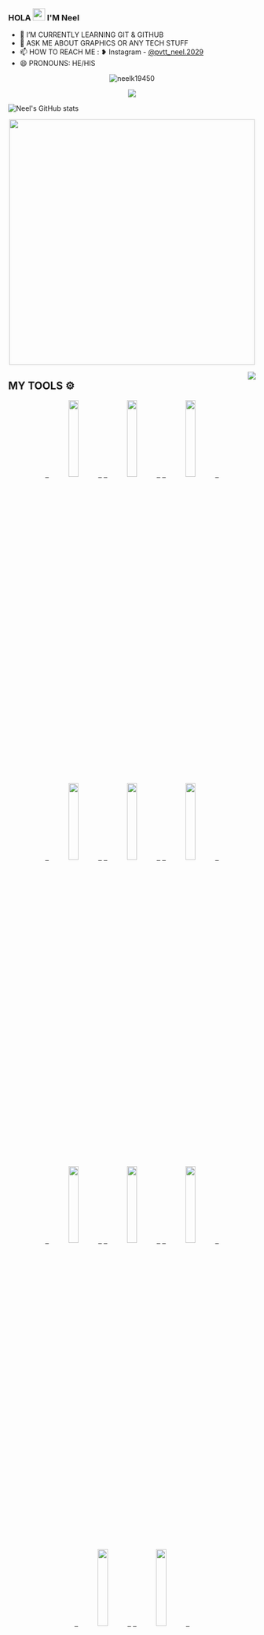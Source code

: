 ### HOLA  <img src="https://raw.githubusercontent.com/MartinHeinz/MartinHeinz/master/wave.gif" width="25px"> I'M Neel


- 🌱 I’M CURRENTLY LEARNING GIT & GITHUB
- 💬 ASK ME ABOUT GRAPHICS OR ANY TECH STUFF
- 📫 HOW TO REACH ME  : 
   ❥︎ Instagram  - [@pvtt_neel.2029](https://instagram.com/pvtt_neel.2029) 
- 😄 PRONOUNS: HE/HIS
<p align="middle"> <img src="https://komarev.com/ghpvc/?username=neelk19450&label=Profile%20Views&color=orange&style=flat-square" alt="neelk19450" /> </p>

<div align="center"><img src="https://github-profile-trophy.vercel.app/?username=neelk19450&theme=dracula&count_private=true"></div>

 ![Neel's GitHub stats](https://github-readme-stats.vercel.app/api?username=neelk19450&show_icons=true&theme=radical)

  <p align='middle'><img src='https://github-readme-streak-stats.herokuapp.com/?user=neelk19450&theme=midnight-purple&show_icon=true' width='500"'></p> 

<img align="right" src="https://github-readme-stats.vercel.app/api/top-langs/?username=neelk19450&theme=tokyonight&hide=batchfile">

## MY TOOLS ⚙️
  <p align='middle'>
    <code><a href="https://git-scm.com/" target="_blank"> <img width="20%"   src="https://www.vectorlogo.zone/logos/git-scm/git-scm-ar21.svg"> </a></code>
    <code><a href="https://www.python.org/" target="_blank"> <img width="20%"   src="https://www.vectorlogo.zone/logos/python/python-ar21.svg"> </a></code>
    <code><a href="https://heroku.com/" target="_blank"> <img width="20%"   src="https://www.vectorlogo.zone/logos/heroku/heroku-ar21.svg"> </a></code>
    <br />
    <code><a href="https://www.mysql.com/" target="_blank"> <img width="20%"  src="https://www.vectorlogo.zone/logos/mysql/mysql-ar21.svg"> </a></code>
    <code><a href="https://redis.io/" target="_blank"> <img width="20%"  src="https://www.vectorlogo.zone/logos/redis/redis-ar21.svg"> </a></code>
    <code><a href="https://firebase.google.com/" target="_blank"> <img width="20%"  src="https://www.vectorlogo.zone/logos/firebase/firebase-ar21.svg"> </a></code>
    <br />
    <code><a href="https://www.mongodb.com/" target="_blank"> <img width="20%"  src="https://www.vectorlogo.zone/logos/mongodb/mongodb-ar21.svg"> </a></code>
    <code><a href="https://github.com/" target="_blank"> <img width="20%"  src="https://www.vectorlogo.zone/logos/github/github-ar21.svg"> </a></code>
    <code><a href="https://gitlab.com/" target="_blank"> <img width="20%"  src="https://www.vectorlogo.zone/logos/gitlab/gitlab-ar21.svg"> </a></code>
    <br />
    <code><a href="https://www.postgresql.org/" target="_blank"> <img width="20%"  src="https://www.vectorlogo.zone/logos/postgresql/postgresql-ar21.svg"> </a></code>
    <code><a href="https://telegram.org/" target="_blank"> <img width="20%"  src="https://www.vectorlogo.zone/logos/telegram/telegram-ar21.svg"> </a></code>
    <br>
      </p>  

---
